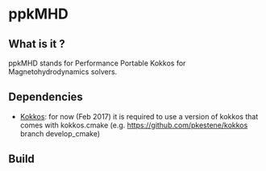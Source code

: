 # ppkMHD

## What is it ?

ppkMHD stands for Performance Portable Kokkos for Magnetohydrodynamics solvers.




## Dependencies

 * [Kokkos](https://github.com/kokkos/kokkos): for now (Feb 2017) it is required to use a version of kokkos that comes with kokkos.cmake (e.g. https://github.com/pkestene/kokkos branch develop_cmake)

## Build

